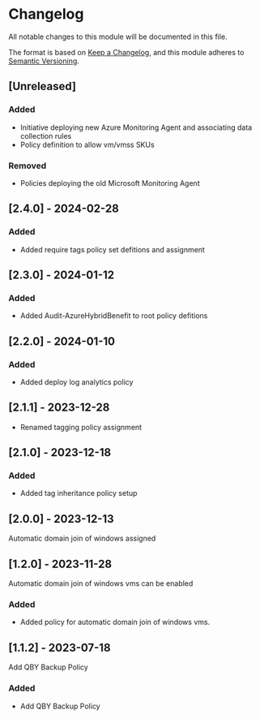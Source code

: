 # Changelog

All notable changes to this module will be documented in this file.

The format is based on [Keep a Changelog](https://keepachangelog.com/en/1.1.0/),
and this module adheres to [Semantic Versioning](https://semver.org/spec/v2.0.0.html).

## [Unreleased]

### Added
- Initiative deploying new Azure Monitoring Agent and associating data collection rules
- Policy definition to allow vm/vmss SKUs

### Removed
- Policies deploying the old Microsoft Monitoring Agent

## [2.4.0] - 2024-02-28

### Added

- Added require tags policy set defitions and assignment

## [2.3.0] - 2024-01-12

### Added

- Added Audit-AzureHybridBenefit to root policy defitions

## [2.2.0] - 2024-01-10

### Added

- Added deploy log analytics policy

## [2.1.1] - 2023-12-28

- Renamed tagging policy assignment

## [2.1.0] - 2023-12-18

### Added

- Added tag inheritance policy setup

## [2.0.0] - 2023-12-13

Automatic domain join of windows assigned

## [1.2.0] - 2023-11-28

Automatic domain join of windows vms can be enabled

### Added

- Added policy for automatic domain join of windows vms.

## [1.1.2] - 2023-07-18

Add QBY Backup Policy

### Added

- Add QBY Backup Policy
